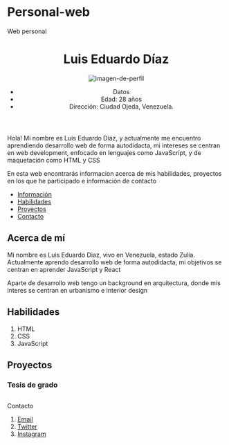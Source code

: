 # Personal-web
Web personal
<!DOCTYPE html>
<html lang="en-US">
  <head>
    <meta charset="UTF-8">
    <title>Portfolio</title>
    <link rel="stylesheet" type="text/css" href="styles.css">
  </head>
  <body>
    <header>
      <h1>Luis Eduardo Díaz</h1>
      <img src="https://www.notion.so/image/https%3A%2F%2Fs3-us-west-2.amazonaws.com%2Fpublic.notion-static.com%2F42bdc3e0-7c8f-48b8-ba88-8497dcc0b36b%2Fphoto_2020-12-05_14-51-59.jpg?width=180&userId=2df478bb-ed80-4268-838b-761757425b08&cache=v2" alt="imagen-de-perfil">
      <side>
        <ul>
          <li>Datos</li>
          <li>Edad: 28 años</li>
          <li>Dirección: Ciudad Ojeda, Venezuela.</li>
        </ul>
      </side>
    </header> 
      <!-- Mejorar mi presentación -->
    <main>
      <p>Hola! Mi nombre es Luis Eduardo Díaz, y actualmente me encuentro aprendiendo desarrollo web de forma autodidacta, mi intereses se centran en web development, enfocado en lenguajes como JavaScript, y de maquetación como HTML y CSS</p>
      <p>En esta web encontrarás informacion acerca de mis habilidades, proyectos en los que he participado e información de contacto</p>
    </main>
    <nav>
      <ul>
        <li><a href="#informacion">Información</a></li>
        <li><a href="#habilidades">Habilidades</a></li>
        <li><a href="#proyectos">Proyectos</a></li>
        <li><a href="#contacto">Contacto</a></li>
      </ul>
    </nav>
    <section>
      <article>
        <h2 id="informacion">Acerca de mí</h2
        <p>Mi nombre es Luis Eduardo Diaz, vivo en Venezuela, estado Zulia. Actualmente aprendo desarrollo web de forma autodidacta, mi objetivos se centran en aprender JavaScript y React</p>
        <p>Aparte de desarrollo web tengo un background en arquitectura, donde mis interes se centran en urbanismo e interior design</p>
      </article>
    </section>
    <section>
      <article>
        <h2 id="habilidades">Habilidades</h2>
        <ol>
          <li>HTML</li>
          <li>CSS</li>
          <li>JavaScript</li>
        </ol>
      </article>
    </section>
    <section>
      <article>
        <h2 id="proyectos">Proyectos</h2>
        <h3>Tesis de grado</h3>
        <a target="_blank" href="#"><img src="" alt=""></a>
      </article>
    </section>
    <footer>
      <p id="contacto">Contacto</p>
        <ol>
          <li><a target="_blank" href="https://mail.google.com/mail/u/0/#inbox">Email</a></li>
          <li><a target="_blank" href="https://twitter.com/naval/status/1002103360646823936">Twitter</a></li>
          <li><a target="_blank" href="https://www.instagram.com/luiseduardodvz/">Instagram</a></li>
        </ol>
    </footer>
  </body>

</html>
